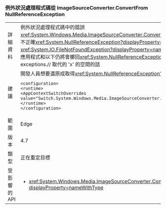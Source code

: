 ### <a name="nullreferenceexception-in-exception-handling-code-from-imagesourceconverterconvertfrom"></a>例外狀況處理程式碼從 ImageSourceConverter.ConvertFrom NullReferenceException

|   |   |
|---|---|
|詳細資料|例外狀況處理程式碼中的錯誤<xref:System.Windows.Media.ImageSourceConverter.ConvertFrom(System.ComponentModel.ITypeDescriptorContext,System.Globalization.CultureInfo,System.Object)>造成不正確<xref:System.NullReferenceException?displayProperty=name>擲回，而不是預期的例外狀況 (例如<xref:System.IO.DirectoryNotFoundException?displayProperty=name>， <xref:System.IO.FileNotFoundException?displayProperty=name>)，這項變更，讓該方法現在會擲回正確的例外狀況，請修正該錯誤。藉由預設目標為.NET Framework 4.6.2 的所有應用程式和以下仍將會擲回<xref:System.NullReferenceException?displayProperty=name>和更新版本相容性，目標為.NET Framework 4.7 的開發人員應該會看到正確 exceptions.// 取代的 'x' 的空間的話|
|建議|開發人員想要還原成取得<xref:System.NullReferenceException?displayProperty=name>當目標為.NET Framework 4.7 可以加入/合併至他們的應用程式的 App.config 檔下：<pre><code class="language-xml">&lt;configuration&gt;&#13;&#10;&lt;runtime&gt;&#13;&#10;&lt;AppContextSwitchOverrides value=&quot;Switch.System.Windows.Media.ImageSourceConverter.OverrideExceptionWithNullReferenceException=true&quot;/&gt;&#13;&#10;&lt;/runtime&gt;&#13;&#10;&lt;/configuration&gt;&#13;&#10;</code></pre>|
|範圍|Edge|
|版本|4.7|
|類型|正在重定目標|
|受影響的 API|<ul><li><xref:System.Windows.Media.ImageSourceConverter.ConvertFrom(System.ComponentModel.ITypeDescriptorContext,System.Globalization.CultureInfo,System.Object)?displayProperty=nameWithType></li></ul>|

